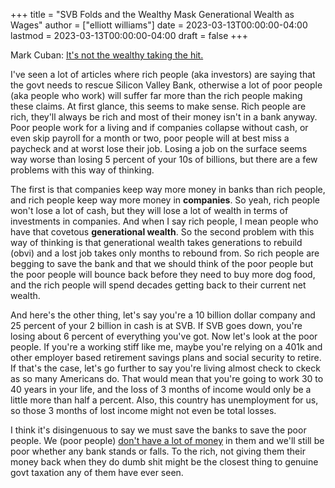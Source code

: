 +++
title = "SVB Folds and the Wealthy Mask Generational Wealth as Wages"
author = ["elliott williams"]
date = 2023-03-13T00:00:00-04:00
lastmod = 2023-03-13T00:00:00-04:00
draft = false
+++

Mark Cuban: [It's not the wealthy taking the hit.](https://fortune.com/2023/03/11/mark-cuban-fed-buy-silicon-valley-bank-debt-immediately-not-wealthy-taking-hit/)

I've seen a lot of articles where rich people (aka investors) are saying that the govt needs to rescue Silicon Valley Bank, otherwise a lot of poor people (aka people who work) will suffer far more than the rich people making these claims. At first glance, this seems to make sense. Rich people are rich, they'll always be rich and most of their money isn't in a bank anyway. Poor people work for a living and if companies collapse without cash, or even skip payroll for a month or two, poor people will at best miss a paycheck and at worst lose their job. Losing a job on the surface seems way worse than losing 5 percent of your 10s of billions, but there are a few problems with this way of thinking.

The first is that companies keep way more money in banks than rich people, and rich people keep way more money in **companies**. So yeah, rich people won't lose a lot of cash, but they will lose a lot of wealth in terms of investments in companies. And when I say rich people, I mean people who have that covetous **generational wealth**. So the second problem with this way of thinking is that generational wealth takes generations to rebuild (obvi) and a lost job takes only months to rebound from. So rich people are begging to save the bank and that we should think of the poor people but the poor people will bounce back before they need to buy more dog food, and the rich people will spend decades getting back to their current net wealth.

And here's the other thing, let's say you're a 10 billion dollar company and 25 percent of your 2 billion in cash is at SVB. If SVB goes down, you're losing about 6 percent of everything you've got. Now let's look at the poor people. If you're a working stiff like me, maybe you're relying on a 401k and other employer based retirement savings plans and social security to retire. If that's the case, let's go further to say you're living almost check to ckeck as so many Americans do. That would mean that you're going to work 30 to 40 years in your life, and the loss of 3 months of income would only be a little more than half a percent. Also, this country has unemployment for us, so those 3 months of lost income might not even be total losses.

I think it's disingenuous to say we must save the banks to save the poor people. We (poor people) [don't have a lot of money](https://www.cnbc.com/2019/07/20/heres-why-so-many-americans-cant-handle-a-400-unexpected-expense.html) in them and we'll still be poor whether any bank stands or falls. To the rich, not giving them their money back when they do dumb shit might be the closest thing to genuine govt taxation any of them have ever seen.
